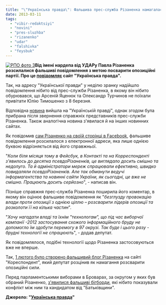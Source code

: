```yaml
---
title: "\"Українська правда\": Фальшива прес-служба Різаненка намагалась посварити українську опозицію"
date: 2013-03-11
tags: 
  - "vibir-redaktsiyi"
  - "novini"
  - "pres-sluzhba"
  - "rizanenko"
  - "udar"
  - "falshivka"
  - "feysbuk"
---
```


[![РПО фото 3](https://mpz.brovary.org/wp-content/uploads/2012/08/RPO-foto-3.jpg)](https://mpz.brovary.org/wp-content/uploads/2012/08/RPO-foto-3.jpg)**Від імені нардепа від УДАРу Павла Різаненка розсилалися фальшиві повідомлення з метою посварити опозиційні партії. Про це [повідомляє](http://www.pravda.com.ua/news/2013/03/10/6985209/) сайт "Українська правда".**

Так, на адресу "Української правди" у неділю зранку надійшло повідомлення нібито від прес-служби Різаненка, в якому він нібито обурювався, що Арсеній Яценюк та Олександр Турчинов не поїхали привітати Юлію Тимошенко з 8 березня.

Відповідна [новина](http://www.pravda.com.ua/news/2013/03/10/6985206/) вийшла на "Українській правді", однак згодом була прибрана після звернення справжніх представників прес-служби Різаненка. Також аналогічна новина з'явилася й на інших новинних сайтах.

Як повідомив [сам Різаненко на своїй сторінці в Facebook](https://www.facebook.com/pavlo.rizanenko/posts/339753902791997), фальшиве повідомлення розсилалося з електронної адреси, яка лише однією буквою відрізняється від його справжньої.

"_Коли біля місяця тому в Фейсбук, в Контакті та на Корреспонденті з'явилось до десятка псевдоРізаненків, це виглядало досить смішно та недолуго. Та й адміністратори мереж спрацювали ефективно, швидко повидаляли псевдоРізаненків. Але так обманути ведучі інформагентства та новинні сайти України, як сьогодні, це вже не смішно. Працюють досить серйозно_", - написав він.

Пізніше справжня прес-служба Різаненка поширила його коментар, в якому він оцінює фальшиве повідомлення як "_безглузду провокацію влади проти опозиції з однією ціллю – розсварити лідерів опозиції та розколоти її на кілька частин_".

"_Хочу нагадати владі та їхнім "технологам", що під час виборчої кампанії -2012 застосування схожого інформаційного бруду не допомогло їм здобути перемогу в 97 окрузі. Так буде і цього разу - брудні технології не спрацюють_", - додав депутат.

Як повідомлялося, подібні технології щодо Різаненка застосовуються вже не вперше.

Так, [1 лютого було створено фальшивий блог Різаненка](/news/2013/02/2/6982745/) на сайті "Кореспондент", який депутат розцінив як намагання розсварити опозиційні сили.

Перед парламентськими виборами в Броварах, за округом у яких був обраний Різаненко, [з'явилися фальшиві бігборди](/news/2012/10/21/6975097/), які нібито показували конфлікт між ним та кандидатом від "Батьківщини".

**Джерело: "[Українська правда](http://www.pravda.com.ua/news/2013/03/10/6985209/)"**
